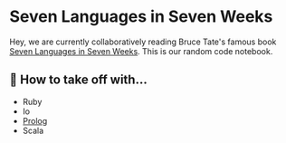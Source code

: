# Seven Languages in Seven Weeks

Hey, we are currently collaboratively reading Bruce Tate's famous book
[Seven Languages in Seven Weeks](https://pragprog.com/book/btlang/seven-languages-in-seven-weeks). This is
our random code notebook.

## 🚀 How to take off with… 

* Ruby
* Io
* [Prolog](https://github.com/neumanrq/seven_languages/tree/master/prolog)
* Scala
